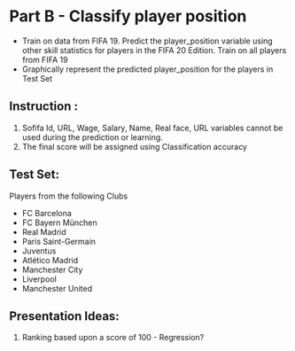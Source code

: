 # Part B - Classify player position
- Train on data from FIFA 19. Predict the player_position variable using other skill statistics for
players in the FIFA 20 Edition. Train on all players from FIFA 19
- Graphically represent the predicted player_position for the players in Test Set

## Instruction :
1. Sofifa Id, URL, Wage, Salary, Name, Real face, URL variables cannot be used during the prediction or learning.
2. The final score will be assigned using Classification accuracy

## Test Set: 
Players from the following Clubs
- FC Barcelona
- FC Bayern München
- Real Madrid
- Paris Saint-Germain
- Juventus
- Atlético Madrid
- Manchester City
- Liverpool
- Manchester United

## Presentation Ideas:
1. Ranking based upon a score of 100 - Regression?
